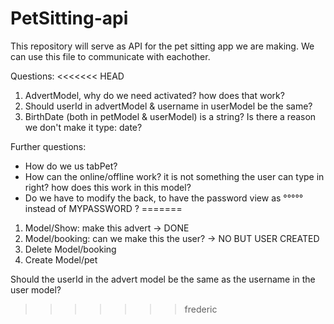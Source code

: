 # PetSitting-api

This repository will serve as API for the pet sitting app we are making. We can use this file to communicate with eachother.

Questions:
<<<<<<< HEAD

  1. AdvertModel, why do we need activated? how does that work?
  2. Should userId in advertModel & username in userModel be the same?
  3. BirthDate (both in petModel & userModel) is a string? Is there a reason we don't make it type: date?
  
  
  Further questions:
  - How do we us tabPet?
  - How can the online/offline work? it is not something the user can type in right? how does this work in this model?
  - Do we have to modify the back, to have the password view as °°°°° instead of MYPASSWORD ?
=======
  1. Model/Show: make this advert -> DONE
  2. Model/booking: can we make this the user? -> NO BUT USER CREATED
  3. Delete Model/booking
  4. Create Model/pet

Should the userId in the advert model be the same as the username in the user model?
>>>>>>> frederic
